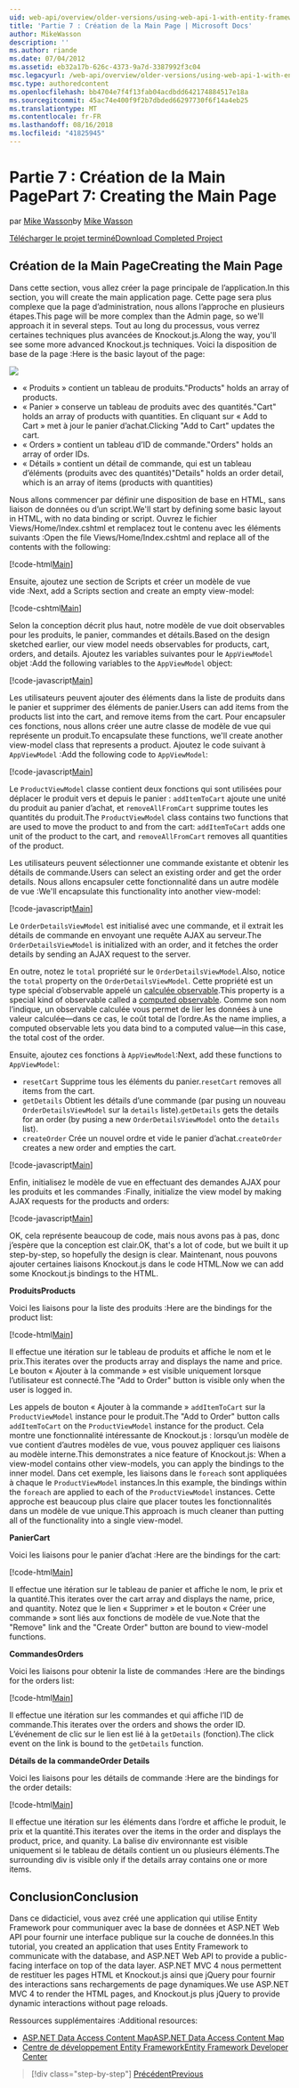 ```yaml
---
uid: web-api/overview/older-versions/using-web-api-1-with-entity-framework-5/using-web-api-with-entity-framework-part-7
title: 'Partie 7 : Création de la Main Page | Microsoft Docs'
author: MikeWasson
description: ''
ms.author: riande
ms.date: 07/04/2012
ms.assetid: eb32a17b-626c-4373-9a7d-3387992f3c04
msc.legacyurl: /web-api/overview/older-versions/using-web-api-1-with-entity-framework-5/using-web-api-with-entity-framework-part-7
msc.type: authoredcontent
ms.openlocfilehash: bb4704e7f4f13fab04acdbdd642174884517e18a
ms.sourcegitcommit: 45ac74e400f9f2b7dbded66297730f6f14a4eb25
ms.translationtype: MT
ms.contentlocale: fr-FR
ms.lasthandoff: 08/16/2018
ms.locfileid: "41825945"
---
```

<a name="part-7-creating-the-main-page"></a><span data-ttu-id="68f41-102">Partie 7 : Création de la Main Page</span><span class="sxs-lookup"><span data-stu-id="68f41-102">Part 7: Creating the Main Page</span></span>
====================
<span data-ttu-id="68f41-103">par [Mike Wasson](https://github.com/MikeWasson)</span><span class="sxs-lookup"><span data-stu-id="68f41-103">by [Mike Wasson](https://github.com/MikeWasson)</span></span>

[<span data-ttu-id="68f41-104">Télécharger le projet terminé</span><span class="sxs-lookup"><span data-stu-id="68f41-104">Download Completed Project</span></span>](http://code.msdn.microsoft.com/ASP-NET-Web-API-with-afa30545)

## <a name="creating-the-main-page"></a><span data-ttu-id="68f41-105">Création de la Main Page</span><span class="sxs-lookup"><span data-stu-id="68f41-105">Creating the Main Page</span></span>

<span data-ttu-id="68f41-106">Dans cette section, vous allez créer la page principale de l’application.</span><span class="sxs-lookup"><span data-stu-id="68f41-106">In this section, you will create the main application page.</span></span> <span data-ttu-id="68f41-107">Cette page sera plus complexe que la page d’administration, nous allons l’approche en plusieurs étapes.</span><span class="sxs-lookup"><span data-stu-id="68f41-107">This page will be more complex than the Admin page, so we'll approach it in several steps.</span></span> <span data-ttu-id="68f41-108">Tout au long du processus, vous verrez certaines techniques plus avancées de Knockout.js.</span><span class="sxs-lookup"><span data-stu-id="68f41-108">Along the way, you'll see some more advanced Knockout.js techniques.</span></span> <span data-ttu-id="68f41-109">Voici la disposition de base de la page :</span><span class="sxs-lookup"><span data-stu-id="68f41-109">Here is the basic layout of the page:</span></span>

![](using-web-api-with-entity-framework-part-7/_static/image1.png)

- <span data-ttu-id="68f41-110">« Produits » contient un tableau de produits.</span><span class="sxs-lookup"><span data-stu-id="68f41-110">"Products" holds an array of products.</span></span>
- <span data-ttu-id="68f41-111">« Panier » conserve un tableau de produits avec des quantités.</span><span class="sxs-lookup"><span data-stu-id="68f41-111">"Cart" holds an array of products with quantities.</span></span> <span data-ttu-id="68f41-112">En cliquant sur « Add to Cart » met à jour le panier d’achat.</span><span class="sxs-lookup"><span data-stu-id="68f41-112">Clicking "Add to Cart" updates the cart.</span></span>
- <span data-ttu-id="68f41-113">« Orders » contient un tableau d’ID de commande.</span><span class="sxs-lookup"><span data-stu-id="68f41-113">"Orders" holds an array of order IDs.</span></span>
- <span data-ttu-id="68f41-114">« Détails » contient un détail de commande, qui est un tableau d’éléments (produits avec des quantités)</span><span class="sxs-lookup"><span data-stu-id="68f41-114">"Details" holds an order detail, which is an array of items (products with quantities)</span></span>

<span data-ttu-id="68f41-115">Nous allons commencer par définir une disposition de base en HTML, sans liaison de données ou d’un script.</span><span class="sxs-lookup"><span data-stu-id="68f41-115">We'll start by defining some basic layout in HTML, with no data binding or script.</span></span> <span data-ttu-id="68f41-116">Ouvrez le fichier Views/Home/Index.cshtml et remplacez tout le contenu avec les éléments suivants :</span><span class="sxs-lookup"><span data-stu-id="68f41-116">Open the file Views/Home/Index.cshtml and replace all of the contents with the following:</span></span>

[!code-html[Main](using-web-api-with-entity-framework-part-7/samples/sample1.html)]

<span data-ttu-id="68f41-117">Ensuite, ajoutez une section de Scripts et créer un modèle de vue vide :</span><span class="sxs-lookup"><span data-stu-id="68f41-117">Next, add a Scripts section and create an empty view-model:</span></span>

[!code-cshtml[Main](using-web-api-with-entity-framework-part-7/samples/sample2.cshtml)]

<span data-ttu-id="68f41-118">Selon la conception décrit plus haut, notre modèle de vue doit observables pour les produits, le panier, commandes et détails.</span><span class="sxs-lookup"><span data-stu-id="68f41-118">Based on the design sketched earlier, our view model needs observables for products, cart, orders, and details.</span></span> <span data-ttu-id="68f41-119">Ajoutez les variables suivantes pour le `AppViewModel` objet :</span><span class="sxs-lookup"><span data-stu-id="68f41-119">Add the following variables to the `AppViewModel` object:</span></span>

[!code-javascript[Main](using-web-api-with-entity-framework-part-7/samples/sample3.js)]

<span data-ttu-id="68f41-120">Les utilisateurs peuvent ajouter des éléments dans la liste de produits dans le panier et supprimer des éléments de panier.</span><span class="sxs-lookup"><span data-stu-id="68f41-120">Users can add items from the products list into the cart, and remove items from the cart.</span></span> <span data-ttu-id="68f41-121">Pour encapsuler ces fonctions, nous allons créer une autre classe de modèle de vue qui représente un produit.</span><span class="sxs-lookup"><span data-stu-id="68f41-121">To encapsulate these functions, we'll create another view-model class that represents a product.</span></span> <span data-ttu-id="68f41-122">Ajoutez le code suivant à `AppViewModel` :</span><span class="sxs-lookup"><span data-stu-id="68f41-122">Add the following code to `AppViewModel`:</span></span>

[!code-javascript[Main](using-web-api-with-entity-framework-part-7/samples/sample4.js?highlight=4)]

<span data-ttu-id="68f41-123">Le `ProductViewModel` classe contient deux fonctions qui sont utilisées pour déplacer le produit vers et depuis le panier : `addItemToCart` ajoute une unité du produit au panier d’achat, et `removeAllFromCart` supprime toutes les quantités du produit.</span><span class="sxs-lookup"><span data-stu-id="68f41-123">The `ProductViewModel` class contains two functions that are used to move the product to and from the cart: `addItemToCart` adds one unit of the product to the cart, and `removeAllFromCart` removes all quantities of the product.</span></span>

<span data-ttu-id="68f41-124">Les utilisateurs peuvent sélectionner une commande existante et obtenir les détails de commande.</span><span class="sxs-lookup"><span data-stu-id="68f41-124">Users can select an existing order and get the order details.</span></span> <span data-ttu-id="68f41-125">Nous allons encapsuler cette fonctionnalité dans un autre modèle de vue :</span><span class="sxs-lookup"><span data-stu-id="68f41-125">We'll encapsulate this functionality into another view-model:</span></span>

[!code-javascript[Main](using-web-api-with-entity-framework-part-7/samples/sample5.js?highlight=4)]

<span data-ttu-id="68f41-126">Le `OrderDetailsViewModel` est initialisé avec une commande, et il extrait les détails de commande en envoyant une requête AJAX au serveur.</span><span class="sxs-lookup"><span data-stu-id="68f41-126">The `OrderDetailsViewModel` is initialized with an order, and it fetches the order details by sending an AJAX request to the server.</span></span>

<span data-ttu-id="68f41-127">En outre, notez le `total` propriété sur le `OrderDetailsViewModel`.</span><span class="sxs-lookup"><span data-stu-id="68f41-127">Also, notice the `total` property on the `OrderDetailsViewModel`.</span></span> <span data-ttu-id="68f41-128">Cette propriété est un type spécial d’observable appelé un [calculée observable](http://knockoutjs.com/documentation/computedObservables.html).</span><span class="sxs-lookup"><span data-stu-id="68f41-128">This property is a special kind of observable called a [computed observable](http://knockoutjs.com/documentation/computedObservables.html).</span></span> <span data-ttu-id="68f41-129">Comme son nom l’indique, un observable calculée vous permet de lier les données à une valeur calculée&#8212;dans ce cas, le coût total de l’ordre.</span><span class="sxs-lookup"><span data-stu-id="68f41-129">As the name implies, a computed observable lets you data bind to a computed value&#8212;in this case, the total cost of the order.</span></span>

<span data-ttu-id="68f41-130">Ensuite, ajoutez ces fonctions à `AppViewModel`:</span><span class="sxs-lookup"><span data-stu-id="68f41-130">Next, add these functions to `AppViewModel`:</span></span>

- <span data-ttu-id="68f41-131">`resetCart` Supprime tous les éléments du panier.</span><span class="sxs-lookup"><span data-stu-id="68f41-131">`resetCart` removes all items from the cart.</span></span>
- <span data-ttu-id="68f41-132">`getDetails` Obtient les détails d’une commande (par pusing un nouveau `OrderDetailsViewModel` sur la `details` liste).</span><span class="sxs-lookup"><span data-stu-id="68f41-132">`getDetails` gets the details for an order (by pusing a new `OrderDetailsViewModel` onto the `details` list).</span></span>
- <span data-ttu-id="68f41-133">`createOrder` Crée un nouvel ordre et vide le panier d’achat.</span><span class="sxs-lookup"><span data-stu-id="68f41-133">`createOrder` creates a new order and empties the cart.</span></span>


[!code-javascript[Main](using-web-api-with-entity-framework-part-7/samples/sample6.js?highlight=4)]

<span data-ttu-id="68f41-134">Enfin, initialisez le modèle de vue en effectuant des demandes AJAX pour les produits et les commandes :</span><span class="sxs-lookup"><span data-stu-id="68f41-134">Finally, initialize the view model by making AJAX requests for the products and orders:</span></span>

[!code-javascript[Main](using-web-api-with-entity-framework-part-7/samples/sample7.js)]

<span data-ttu-id="68f41-135">OK, cela représente beaucoup de code, mais nous avons pas à pas, donc j’espère que la conception est clair.</span><span class="sxs-lookup"><span data-stu-id="68f41-135">OK, that's a lot of code, but we built it up step-by-step, so hopefully the design is clear.</span></span> <span data-ttu-id="68f41-136">Maintenant, nous pouvons ajouter certaines liaisons Knockout.js dans le code HTML.</span><span class="sxs-lookup"><span data-stu-id="68f41-136">Now we can add some Knockout.js bindings to the HTML.</span></span>

<span data-ttu-id="68f41-137">**Produits**</span><span class="sxs-lookup"><span data-stu-id="68f41-137">**Products**</span></span>

<span data-ttu-id="68f41-138">Voici les liaisons pour la liste des produits :</span><span class="sxs-lookup"><span data-stu-id="68f41-138">Here are the bindings for the product list:</span></span>

[!code-html[Main](using-web-api-with-entity-framework-part-7/samples/sample8.html)]

<span data-ttu-id="68f41-139">Il effectue une itération sur le tableau de produits et affiche le nom et le prix.</span><span class="sxs-lookup"><span data-stu-id="68f41-139">This iterates over the products array and displays the name and price.</span></span> <span data-ttu-id="68f41-140">Le bouton « Ajouter à la commande » est visible uniquement lorsque l’utilisateur est connecté.</span><span class="sxs-lookup"><span data-stu-id="68f41-140">The "Add to Order" button is visible only when the user is logged in.</span></span>

<span data-ttu-id="68f41-141">Les appels de bouton « Ajouter à la commande » `addItemToCart` sur la `ProductViewModel` instance pour le produit.</span><span class="sxs-lookup"><span data-stu-id="68f41-141">The "Add to Order" button calls `addItemToCart` on the `ProductViewModel` instance for the product.</span></span> <span data-ttu-id="68f41-142">Cela montre une fonctionnalité intéressante de Knockout.js : lorsqu’un modèle de vue contient d’autres modèles de vue, vous pouvez appliquer ces liaisons au modèle interne.</span><span class="sxs-lookup"><span data-stu-id="68f41-142">This demonstrates a nice feature of Knockout.js: When a view-model contains other view-models, you can apply the bindings to the inner model.</span></span> <span data-ttu-id="68f41-143">Dans cet exemple, les liaisons dans le `foreach` sont appliquées à chaque le `ProductViewModel` instances.</span><span class="sxs-lookup"><span data-stu-id="68f41-143">In this example, the bindings within the `foreach` are applied to each of the `ProductViewModel` instances.</span></span> <span data-ttu-id="68f41-144">Cette approche est beaucoup plus claire que placer toutes les fonctionnalités dans un modèle de vue unique.</span><span class="sxs-lookup"><span data-stu-id="68f41-144">This approach is much cleaner than putting all of the functionality into a single view-model.</span></span>

<span data-ttu-id="68f41-145">**Panier**</span><span class="sxs-lookup"><span data-stu-id="68f41-145">**Cart**</span></span>

<span data-ttu-id="68f41-146">Voici les liaisons pour le panier d’achat :</span><span class="sxs-lookup"><span data-stu-id="68f41-146">Here are the bindings for the cart:</span></span>

[!code-html[Main](using-web-api-with-entity-framework-part-7/samples/sample9.html)]

<span data-ttu-id="68f41-147">Il effectue une itération sur le tableau de panier et affiche le nom, le prix et la quantité.</span><span class="sxs-lookup"><span data-stu-id="68f41-147">This iterates over the cart array and displays the name, price, and quantity.</span></span> <span data-ttu-id="68f41-148">Notez que le lien « Supprimer » et le bouton « Créer une commande » sont liés aux fonctions de modèle de vue.</span><span class="sxs-lookup"><span data-stu-id="68f41-148">Note that the "Remove" link and the "Create Order" button are bound to view-model functions.</span></span>

<span data-ttu-id="68f41-149">**Commandes**</span><span class="sxs-lookup"><span data-stu-id="68f41-149">**Orders**</span></span>

<span data-ttu-id="68f41-150">Voici les liaisons pour obtenir la liste de commandes :</span><span class="sxs-lookup"><span data-stu-id="68f41-150">Here are the bindings for the orders list:</span></span>

[!code-html[Main](using-web-api-with-entity-framework-part-7/samples/sample10.html)]

<span data-ttu-id="68f41-151">Il effectue une itération sur les commandes et qui affiche l’ID de commande.</span><span class="sxs-lookup"><span data-stu-id="68f41-151">This iterates over the orders and shows the order ID.</span></span> <span data-ttu-id="68f41-152">L’événement de clic sur le lien est lié à la `getDetails` (fonction).</span><span class="sxs-lookup"><span data-stu-id="68f41-152">The click event on the link is bound to the `getDetails` function.</span></span>

<span data-ttu-id="68f41-153">**Détails de la commande**</span><span class="sxs-lookup"><span data-stu-id="68f41-153">**Order Details**</span></span>

<span data-ttu-id="68f41-154">Voici les liaisons pour les détails de commande :</span><span class="sxs-lookup"><span data-stu-id="68f41-154">Here are the bindings for the order details:</span></span>

[!code-html[Main](using-web-api-with-entity-framework-part-7/samples/sample11.html)]

<span data-ttu-id="68f41-155">Il effectue une itération sur les éléments dans l’ordre et affiche le produit, le prix et la quantité.</span><span class="sxs-lookup"><span data-stu-id="68f41-155">This iterates over the items in the order and displays the product, price, and quanity.</span></span> <span data-ttu-id="68f41-156">La balise div environnante est visible uniquement si le tableau de détails contient un ou plusieurs éléments.</span><span class="sxs-lookup"><span data-stu-id="68f41-156">The surrounding div is visible only if the details array contains one or more items.</span></span>

## <a name="conclusion"></a><span data-ttu-id="68f41-157">Conclusion</span><span class="sxs-lookup"><span data-stu-id="68f41-157">Conclusion</span></span>

<span data-ttu-id="68f41-158">Dans ce didacticiel, vous avez créé une application qui utilise Entity Framework pour communiquer avec la base de données et ASP.NET Web API pour fournir une interface publique sur la couche de données.</span><span class="sxs-lookup"><span data-stu-id="68f41-158">In this tutorial, you created an application that uses Entity Framework to communicate with the database, and ASP.NET Web API to provide a public-facing interface on top of the data layer.</span></span> <span data-ttu-id="68f41-159">ASP.NET MVC 4 nous permettent de restituer les pages HTML et Knockout.js ainsi que jQuery pour fournir des interactions sans rechargements de page dynamiques.</span><span class="sxs-lookup"><span data-stu-id="68f41-159">We use ASP.NET MVC 4 to render the HTML pages, and Knockout.js plus jQuery to provide dynamic interactions without page reloads.</span></span>

<span data-ttu-id="68f41-160">Ressources supplémentaires :</span><span class="sxs-lookup"><span data-stu-id="68f41-160">Additional resources:</span></span>

- [<span data-ttu-id="68f41-161">ASP.NET Data Access Content Map</span><span class="sxs-lookup"><span data-stu-id="68f41-161">ASP.NET Data Access Content Map</span></span>](https://msdn.microsoft.com/library/6759sth4.aspx)
- [<span data-ttu-id="68f41-162">Centre de développement Entity Framework</span><span class="sxs-lookup"><span data-stu-id="68f41-162">Entity Framework Developer Center</span></span>](https://msdn.microsoft.com/data/ef)

> [!div class="step-by-step"]
> [<span data-ttu-id="68f41-163">Précédent</span><span class="sxs-lookup"><span data-stu-id="68f41-163">Previous</span></span>](using-web-api-with-entity-framework-part-6.md)
